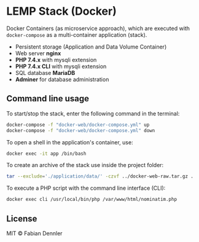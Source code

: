 # LEMP Stack (Docker)

Docker Containers (as microservice approach), which are executed with `docker-compose` as a multi-container application (stack).

- Persistent storage (Application and Data Volume Container)
- Web server **nginx**
- **PHP 7.4.x** with mysqli extension
- **PHP 7.4.x CLI** with mysqli extension
- SQL database **MariaDB**
- **Adminer** for database administration

## Command line usage

To start/stop the stack, enter the following command in the terminal:

```bash
docker-compose -f "docker-web/docker-compose.yml" up
docker-compose -f "docker-web/docker-compose.yml" down
```

To open a shell in the application's container, use:

```bash
docker exec -it app /bin/bash
```

To create an archive of the stack use inside the project folder:

```bash
tar --exclude='./application/data/' -czvf ../docker-web-raw.tar.gz .
```

To execute a PHP script with the command line interface (CLI):

```bash
docker exec cli /usr/local/bin/php /var/www/html/nominatim.php
```

## License

MIT © Fabian Dennler